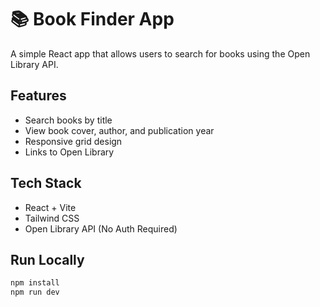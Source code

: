 # 📚 Book Finder App

A simple React app that allows users to search for books using the Open Library API.

## Features
- Search books by title
- View book cover, author, and publication year
- Responsive grid design
- Links to Open Library

## Tech Stack
- React + Vite
- Tailwind CSS
- Open Library API (No Auth Required)

## Run Locally
```bash
npm install
npm run dev
